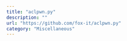 ```yaml
---
title: "aclpwn.py"
description: ""
url: "https://github.com/fox-it/aclpwn.py"
category: "Miscellaneous"
---
```

